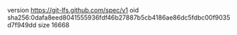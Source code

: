 version https://git-lfs.github.com/spec/v1
oid sha256:0dafa8eed8041555936fdf46b27887b5cb4186ae86dc5fdbc00f9035d7f949dd
size 16668
